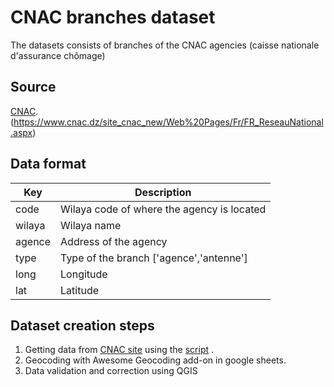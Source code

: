 # CNAC branches dataset
The datasets consists of branches of the CNAC agencies  (caisse nationale d'assurance chômage)


## Source
[CNAC](https://www.cnac.dz).
(https://www.cnac.dz/site_cnac_new/Web%20Pages/Fr/FR_ReseauNational.aspx)
 

## Data format

| Key          | Description | 
| ------------ | -----------------------|
| code| Wilaya code of where the agency is located |
| wilaya |Wilaya name                |
| agence |Address of the agency |
| type | Type of the branch ['agence','antenne'] |
| long | Longitude                 | 
| lat |Latitude            |

## Dataset creation steps

1. Getting data from  [CNAC site](https://www.cnac.dz/site_cnac_new/Web%20Pages/Fr/FR_ReseauNational.aspx) using the [script](https://github.com/transformatek/geo-enabled-datasets/blob/main/dz-datasets/bna-branches/script.ipynb) .
2. Geocoding with Awesome Geocoding add-on in google sheets.
3. Data validation and correction using QGIS
